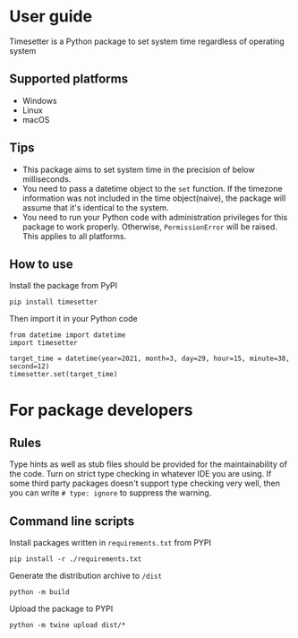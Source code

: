 # User guide

Timesetter is a Python package to set system time regardless of operating system

## Supported platforms

- Windows
- Linux
- macOS

## Tips

- This package aims to set system time in the precision of below milliseconds.
- You need to pass a datetime object to the `set` function. If the timezone information was not included in the time object(naive), the package will assume that it's identical to the system.
- You need to run your Python code with administration privileges for this package to work properly. Otherwise, `PermissionError` will be raised. This applies to all platforms.

## How to use

Install the package from PyPI

```
pip install timesetter
```

Then import it in your Python code

```
from datetime import datetime
import timesetter

target_time = datetime(year=2021, month=3, day=29, hour=15, minute=38, second=12)
timesetter.set(target_time)
```

# For package developers

## Rules

Type hints as well as stub files should be provided for the maintainability of the code. Turn on strict type checking in whatever IDE you are using. If some third party packages doesn't support type checking very well, then you can write `# type: ignore` to suppress the warning.

## Command line scripts

Install packages written in `requirements.txt` from PYPI

```
pip install -r ./requirements.txt
```

Generate the distribution archive to `/dist`

```
python -m build
```

Upload the package to PYPI

```
python -m twine upload dist/*
```
